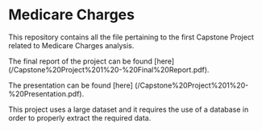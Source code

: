# Medicare Charges 

This repository contains all the file pertaining to the first Capstone Project related to Medicare Charges analysis.

The final report of the project can be found [here] (/Capstone%20Project%201%20-%20Final%20Report.pdf).

The presentation can be found [here] (/Capstone%20Project%201%20-%20Presentation.pdf).

This project uses a large dataset and it requires the use of a database in order to properly extract the required data.
